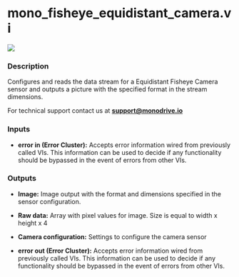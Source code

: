 # mono_fisheye_equidistant_camera.vi

<p class="img_container">
<img class="lg_img" src="../mono_fisheye_equidistant_camera.png"/>
</p>

### Description

Configures and reads the data stream for a Equidistant Fisheye Camera sensor and outputs a picture with the specified format in the stream dimensions.

For technical support contact us at **support@monodrive.io** 

### Inputs

- **error in (Error Cluster):** Accepts error information wired from previously called VIs. This information can be used to decide if any functionality should be bypassed in the event of errors from other VIs. 

### Outputs

- **Image:**  Image output with the format and dimensions  specified in
the sensor configuration.
 

- **Raw data:**  Array with pixel values for image. Size is equal to width x
height x 4
 

- **Camera configuration:**  Settings to configure the camera sensor
 

- **error out (Error Cluster):** Accepts error information wired from previously called VIs. This information can be used to decide if any functionality should be bypassed in the event of errors from other VIs. 

<p>&nbsp;</p>
